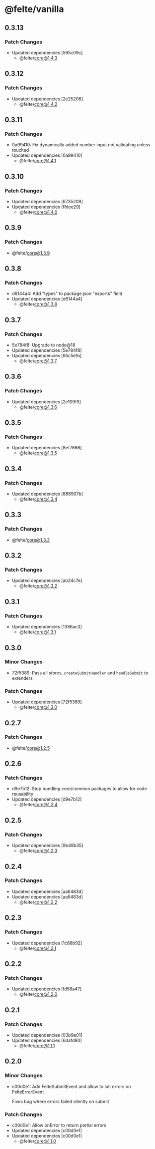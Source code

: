 # @felte/vanilla

## 0.3.13

### Patch Changes

- Updated dependencies [595c09c]
  - @felte/core@1.4.3

## 0.3.12

### Patch Changes

- Updated dependencies [2e25206]
  - @felte/core@1.4.2

## 0.3.11

### Patch Changes

- 0a99410: Fix dynamically added number input not validating unless touched
- Updated dependencies [0a99410]
  - @felte/core@1.4.1

## 0.3.10

### Patch Changes

- Updated dependencies [6735209]
- Updated dependencies [ffdee29]
  - @felte/core@1.4.0

## 0.3.9

### Patch Changes

- @felte/core@1.3.9

## 0.3.8

### Patch Changes

- d6144a4: Add "types" to package.json "exports" field
- Updated dependencies [d6144a4]
  - @felte/core@1.3.8

## 0.3.7

### Patch Changes

- 5e784f8: Upgrade to node@18
- Updated dependencies [5e784f8]
- Updated dependencies [95c5e1b]
  - @felte/core@1.3.7

## 0.3.6

### Patch Changes

- Updated dependencies [2e109f9]
  - @felte/core@1.3.6

## 0.3.5

### Patch Changes

- Updated dependencies [8ef7866]
  - @felte/core@1.3.5

## 0.3.4

### Patch Changes

- Updated dependencies [686907b]
  - @felte/core@1.3.4

## 0.3.3

### Patch Changes

- @felte/core@1.3.3

## 0.3.2

### Patch Changes

- Updated dependencies [ab24c7e]
  - @felte/core@1.3.2

## 0.3.1

### Patch Changes

- Updated dependencies [1386ac3]
  - @felte/core@1.3.1

## 0.3.0

### Minor Changes

- 72f5389: Pass all stores, `createSubmitHandler` and `handleSubmit` to extenders

### Patch Changes

- Updated dependencies [72f5389]
  - @felte/core@1.3.0

## 0.2.7

### Patch Changes

- @felte/core@1.2.5

## 0.2.6

### Patch Changes

- d9e7b12: Stop bundling core/common packages to allow for code reusability
- Updated dependencies [d9e7b12]
  - @felte/core@1.2.4

## 0.2.5

### Patch Changes

- Updated dependencies [9b49b35]
  - @felte/core@1.2.3

## 0.2.4

### Patch Changes

- Updated dependencies [aa6483d]
- Updated dependencies [aa6483d]
  - @felte/core@1.2.2

## 0.2.3

### Patch Changes

- Updated dependencies [1c88b92]
  - @felte/core@1.2.1

## 0.2.2

### Patch Changes

- Updated dependencies [fd58a47]
  - @felte/core@1.2.0

## 0.2.1

### Patch Changes

- Updated dependencies [03b9e01]
- Updated dependencies [6dafd80]
  - @felte/core@1.1.1

## 0.2.0

### Minor Changes

- c00d0e1: Add FelteSubmitEvent and allow to set errors on FelteErrorEvent

  Fixes bug where errors failed silently on submit

### Patch Changes

- c00d0e1: Allow onError to return partial errors
- Updated dependencies [c00d0e1]
- Updated dependencies [c00d0e1]
  - @felte/core@1.1.0
